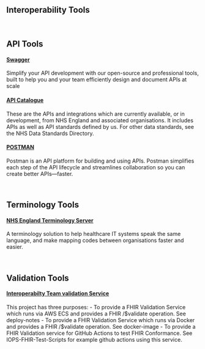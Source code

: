 <div class="container-nhs-pale-grey">

## Interoperability Tools

</div>
</br>

## API Tools

<div class="col-grid">
<div class="col-grid-content">
<div class="col-grid-body">
<h4 class="col-grid-title"><b><a href="https://swagger.io/">Swagger</a></b></h4>
<p class="col-grid-text">Simplify your API development with our open-source and professional tools, built to help you and your team efficiently design and document APIs at scale</p>
</div>
</div>
<div class="col-grid-content">
<div class="col-grid-body">
<h4 class="col-grid-title"><b><a href="https://digital.nhs.uk/developer/api-catalogue">API Catalogue</a></b></h4>
<p class="card-text">These are the APIs and integrations which are currently available, or in development, from NHS England and associated organisations. It includes APIs as well as API standards defined by us. For other data standards, see the NHS Data Standards Directory.
</p>
</div>
</div>
<div class="col-grid-content">
<div class="col-grid-body">
<h4 class="col-grid-title"><b><a href="https://www.postman.com/">POSTMAN</a></b></h4>
<p class="card-text">Postman is an API platform for building and using APIs. Postman simplifies each step of the API lifecycle and streamlines collaboration so you can create better APIs—faster.
</p>
</div>
</div>
</div>
</div>
</div>
</div>
</div>
</br>

<div class="container">

## Terminology Tools

<div class="col-grid">
<div class="col-grid-content">
<div class="col-grid-body">
<h4 class="col-grid-title"><b><a  href="https://digital.nhs.uk/services/terminology-server">NHS England Terminology Server</a></b></h4>
 <p class="col-grid-text">A terminology solution to help healthcare IT systems speak the same language, and make mapping codes between organisations faster and easier.</p>
 </div>
 </div>
 </div>
 </div>
 </div>
 </br>

<div class="container">

## Validation Tools

<div class="col-grid">
<div class="col-grid-content">
<div class="col-grid-body">
<h4 class="col-grid-title"><b><a  href="https://github.com/NHSDigital/FHIR-Validation">Interoperabilty Team validation Service</a></b></h4>
 <p class="col-grid-text">This project has three purposes:
- To provide a FHIR Validation Service which runs via AWS ECS and provides a FHIR /$validate operation. See deploy-notes
- To provide a FHIR Validation Service which runs via Docker and provides a FHIR /$validate operation. See docker-image
- To provide a FHIR Validation service for GitHub Actions to test FHIR Conformance. See IOPS-FHIR-Test-Scripts for example github actions using this service.</p>
 </div>
 </div>
 </div>
 </div>
 </div>
 </br>
</div> 
</br>